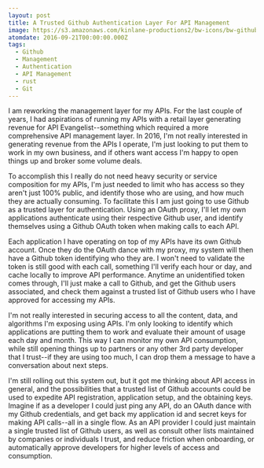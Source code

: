 ```yaml
---
layout: post
title: A Trusted Github Authentication Layer For API Management
image: https://s3.amazonaws.com/kinlane-productions2/bw-icons/bw-github.png
atomdate: 2016-09-21T00:00:00.000Z
tags:
  - Github
  - Management
  - Authentication
  - API Management
  - rust
  - Git
---
```

I am reworking the management layer for my APIs. For the last couple of years, I had aspirations of running my APIs with a retail layer generating revenue for API Evangelist--something which required a more comprehensive API management layer. In 2016, I'm not really interested in generating revenue from the APIs I operate, I'm just looking to put them to work in my own business, and if others want access I'm happy to open things up and broker some volume deals.

To accomplish this I really do not need heavy security or service composition for my APIs, I'm just needed to limit who has access so they aren't just 100% public, and identify those who are using, and how much they are actually consuming. To facilitate this I am just going to use Github as a trusted layer for authentication. Using an OAuth proxy, I'll let my own applications authenticate using their respective Github user, and identify themselves using a Github OAuth token when making calls to each API. 

Each application I have operating on top of my APIs have its own Github account. Once they do the OAuth dance with my proxy, my system will then have a Github token identifying who they are. I won't need to validate the token is still good with each call, something I'll verify each hour or day, and cache locally to improve API performance. Anytime an unidentified token comes through, I'll just make a call to Github, and get the Github users associated, and check them against a trusted list of Github users who I have approved for accessing my APIs.

I'm not really interested in securing access to all the content, data, and algorithms I'm exposing using APIs. I'm only looking to identify which applications are putting them to work and evaluate their amount of usage each day and month. This way I can monitor my own API consumption, while still opening things up to partners or any other 3rd party developer that I trust--if they are using too much, I can drop them a message to have a conversation about next steps.

I'm still rolling out this system out, but it got me thinking about API access in general, and the possibilities that a trusted list of Github accounts could be used to expedite API registration, application setup, and the obtaining keys. Imagine if as a developer I could just ping any API, do an OAuth dance with my Github credentials, and get back my application id and secret keys for making API calls--all in a single flow. As an API provider I could just maintain a single trusted list of Github users, as well as consult other lists maintained by companies or individuals I trust, and reduce friction when onboarding, or automatically approve developers for higher levels of access and consumption.